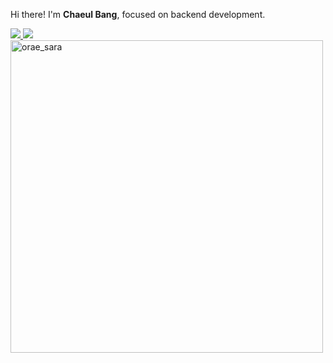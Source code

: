 Hi there! I'm **Chaeul Bang**, focused on backend development.

<a href="mailto:lueahc@gmail.com" target="_blank">
  <img src="https://img.shields.io/badge/Gmail-EA4335?style=flat-square&logo=gmail&logoColor=white"/>
</a>
<a href="https://lueahc.tistory.com/" target="_blank" rel="noopener noreferrer">
  <img src="https://img.shields.io/badge/Tistory-000000?style=flat-square&logo=tistory&logoColor=white"/>
</a>

<br>

<img src="https://github.com/user-attachments/assets/9001e7b6-d0ca-43ae-95f9-91a174424950" alt="orae_sara" width="500"/>
